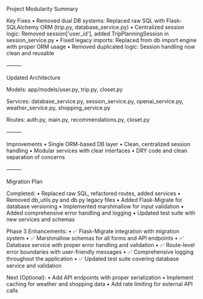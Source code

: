 Project Modularity Summary

Key Fixes
	•	Removed dual DB systems: Replaced raw SQL with Flask-SQLAlchemy ORM (trip.py, database_service.py)
	•	Centralized session logic: Removed session['user_id'], added TripPlanningSession in session_service.py
	•	Fixed legacy imports: Replaced from db import engine with proper ORM usage
	•	Removed duplicated logic: Session handling now clean and reusable

⸻

Updated Architecture

Models:
app/models/user.py, trip.py, closet.py

Services:
database_service.py, session_service.py, openai_service.py, weather_service.py, shopping_service.py

Routes:
auth.py, main.py, recommendations.py, closet.py

⸻

Improvements
	•	Single ORM-based DB layer
	•	Clean, centralized session handling
	•	Modular services with clear interfaces
	•	DRY code and clean separation of concerns

⸻

Migration Plan

Completed:
	•	Replaced raw SQL, refactored routes, added services
	•	Removed db_utils.py and db.py legacy files
	•	Added Flask-Migrate for database versioning
	•	Implemented marshmallow for input validation
	•	Added comprehensive error handling and logging
	•	Updated test suite with new services and schemas

Phase 3 Enhancements:
	•	✅ Flask-Migrate integration with migration system
	•	✅ Marshmallow schemas for all forms and API endpoints
	•	✅ Database service with proper error handling and validation
	•	✅ Route-level error boundaries with user-friendly messages
	•	✅ Comprehensive logging throughout the application
	•	✅ Updated test suite covering database service and validation

Next (Optional):
	•	Add API endpoints with proper serialization
	•	Implement caching for weather and shopping data
	•	Add rate limiting for external API calls
